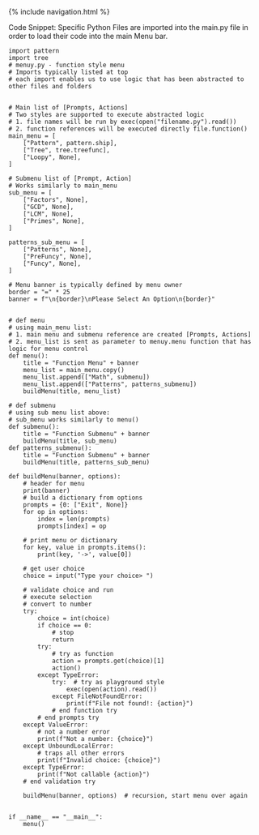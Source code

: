 {% include navigation.html %}


Code Snippet: Specific Python Files are imported into the main.py file in order to load their code into the main Menu bar.

    import pattern
    import tree
    # menuy.py - function style menu
    # Imports typically listed at top
    # each import enables us to use logic that has been abstracted to other files and folders


    # Main list of [Prompts, Actions]
    # Two styles are supported to execute abstracted logic
    # 1. file names will be run by exec(open("filename.py").read())
    # 2. function references will be executed directly file.function()
    main_menu = [
        ["Pattern", pattern.ship],
        ["Tree", tree.treefunc],
        ["Loopy", None],
    ]

    # Submenu list of [Prompt, Action]
    # Works similarly to main_menu
    sub_menu = [
        ["Factors", None],
        ["GCD", None],
        ["LCM", None],
        ["Primes", None],
    ]

    patterns_sub_menu = [
        ["Patterns", None],
        ["PreFuncy", None],
        ["Funcy", None],
    ]

    # Menu banner is typically defined by menu owner
    border = "=" * 25
    banner = f"\n{border}\nPlease Select An Option\n{border}"


    # def menu
    # using main_menu list:
    # 1. main menu and submenu reference are created [Prompts, Actions]
    # 2. menu_list is sent as parameter to menuy.menu function that has logic for menu control
    def menu():
        title = "Function Menu" + banner
        menu_list = main_menu.copy()
        menu_list.append(["Math", submenu])
        menu_list.append(["Patterns", patterns_submenu])
        buildMenu(title, menu_list)

    # def submenu
    # using sub menu list above:
    # sub_menu works similarly to menu()
    def submenu():
        title = "Function Submenu" + banner
        buildMenu(title, sub_menu)
    def patterns_submenu():
        title = "Function Submenu" + banner
        buildMenu(title, patterns_sub_menu)

    def buildMenu(banner, options):
        # header for menu
        print(banner)
        # build a dictionary from options
        prompts = {0: ["Exit", None]}
        for op in options:
            index = len(prompts)
            prompts[index] = op

        # print menu or dictionary
        for key, value in prompts.items():
            print(key, '->', value[0])

        # get user choice
        choice = input("Type your choice> ")

        # validate choice and run
        # execute selection
        # convert to number
        try:
            choice = int(choice)
            if choice == 0:
                # stop
                return
            try:
                # try as function
                action = prompts.get(choice)[1]
                action()
            except TypeError:
                try:  # try as playground style
                    exec(open(action).read())
                except FileNotFoundError:
                    print(f"File not found!: {action}")
                # end function try
            # end prompts try
        except ValueError:
            # not a number error
            print(f"Not a number: {choice}")
        except UnboundLocalError:
            # traps all other errors
            print(f"Invalid choice: {choice}")
        except TypeError:
            print(f"Not callable {action}")
        # end validation try

        buildMenu(banner, options)  # recursion, start menu over again


    if __name__ == "__main__":
        menu()


